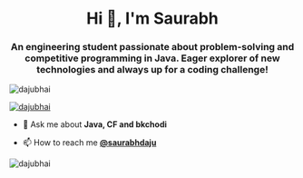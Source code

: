 <h1 align="center">Hi 👋, I'm Saurabh</h1>
<!-- <h3 align="center">An engineering student with great interest towards Web 3, Machine Learning and AI</h3> -->
<h3 align="center">An engineering student passionate about problem-solving and competitive programming in Java. Eager explorer of new technologies and always up for a coding challenge!</h3>


<p align="left"> <img src="https://komarev.com/ghpvc/?username=saurabhdaju&label=Profile%20views&color=0e75b6&style=flat" alt="dajubhai" /> </p>

<p align="left"> <a href="https://twitter.com/saurabhdaju" target="blank"><img src="https://img.shields.io/twitter/follow/saurabhdaju?logo=twitter&style=for-the-badge" alt="dajubhai" /></a> </p>

- 💬 Ask me about **Java, CF and bkchodi**

- 📫 How to reach me [**@saurabhdaju**](https://bio.link/saurabhdaju)


<p><img align="center" src="https://github-readme-stats.vercel.app/api/top-langs?username=saurabhdaju&show_icons=true&locale=en&layout=compact" alt="dajubhai" /></p>
